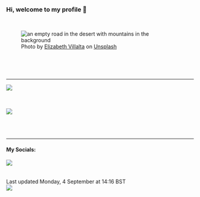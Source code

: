 <h3>Hi, welcome to my profile 👋</h3>

<br />
<figure>
  <img
    src="https://images.unsplash.com/photo-1632409329049-eb85c48d6bd0?crop=entropy&cs=tinysrgb&fit=max&fm=jpg&ixid=M3wyNzQ3MDB8MHwxfHJhbmRvbXx8fHx8fHx8fDE2OTM4MzAyMDd8&ixlib=rb-4.0.3&q=80&w=1080&auto=format"
    alt="an empty road in the desert with mountains in the background" 
  />
  <figcaption>Photo by <a
    href="https://unsplash.com/@emvillal?utm_source=Profile%20readme&utm_medium=referral">Elizabeth Villalta</a> on <a
    href="https://unsplash.com/?utm_source=Profile%20readme&utm_medium=referral">Unsplash</a></figcaption>
</figure>




  <br /><br /><br />

<hr />
<img
  src="https://github-readme-stats.vercel.app/api?username=shanelucy&show_icons=true&theme=calm"
/>
<br /><br /><br />

<img 
  src="https://github-readme-stats.vercel.app/api/top-langs/?username=shanelucy&theme=calm"
/>
<br /><br /><br /><br />
<hr />
<h4>My Socials:</h4>
<a href="https://uk.linkedin.com/in/shane-lucy-4735b616a">
  <img
    src="https://img.shields.io/badge/linkedin%20-%230077B5.svg?&style=for-the-badge&logo=linkedin&logoColor=white"
  />
</a>
<br /><br /><br />
Last updated Monday, 4 September at 14:16 BST
<br />
<img
  src="https://github.com/ShaneLucy/ShaneLucy/workflows/README%20build/badge.svg"
/>
